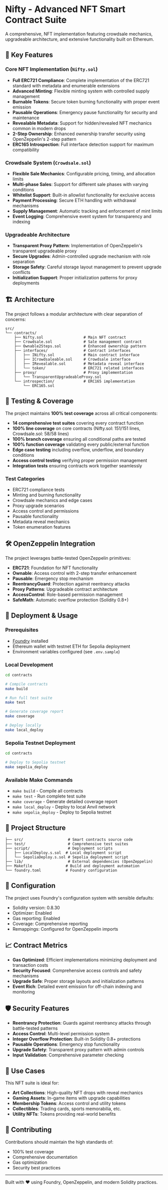 # Nifty - Advanced NFT Smart Contract Suite

A comprehensive, NFT implementation featuring crowdsale mechanics, upgradeable
architecture, and extensive functionality built on Ethereum.

## 🌟 Key Features

### Core NFT Implementation (`Nifty.sol`)

- **Full ERC721 Compliance**: Complete implementation of the ERC721 standard with metadata and enumerable extensions
- **Advanced Minting**: Flexible minting system with controlled supply management  
- **Burnable Tokens**: Secure token burning functionality with proper event emission
- **Pausable Operations**: Emergency pause functionality for security and maintenance
- **Revealable Metadata**: Support for hidden/revealed NFT mechanics common in modern drops
- **2-Step Ownership**: Enhanced ownership transfer security using OpenZeppelin's 2-step pattern
- **ERC165 Introspection**: Full interface detection support for maximum compatibility

### Crowdsale System (`Crowdsale.sol`)

- **Flexible Sale Mechanics**: Configurable pricing, timing, and allocation limits
- **Multi-phase Sales**: Support for different sale phases with varying conditions
- **Whitelist Support**: Built-in allowlist functionality for exclusive access
- **Payment Processing**: Secure ETH handling with withdrawal mechanisms
- **Supply Management**: Automatic tracking and enforcement of mint limits
- **Event Logging**: Comprehensive event system for transparency and indexing

### Upgradeable Architecture

- **Transparent Proxy Pattern**: Implementation of OpenZeppelin's transparent upgradeable proxy
- **Secure Upgrades**: Admin-controlled upgrade mechanism with role separation
- **Storage Safety**: Careful storage layout management to prevent upgrade conflicts
- **Initialization Support**: Proper initialization patterns for proxy deployments

## 🏗️ Architecture

The project follows a modular architecture with clear separation of concerns:

```
src/
└── contracts/
    ├── Nifty.sol                  # Main NFT contract
    ├── Crowdsale.sol              # Sale management contract
    ├── Ownable2Steps.sol          # Enhanced ownership pattern
    ├── interfaces/                # Contract interfaces
    │   ├── INifty.sol             # Main contract interface
    │   ├── ICrowdsaleable.sol     # Crowdsale interface
    │   ├── IRevealable.sol        # Metadata reveal interface
    │   └── token/                 # ERC721 related interfaces
    ├── proxy/                     # Proxy implementation
    │   └── TransparentUpgradeableProxy.sol
    └── introspection/             # ERC165 implementation
        └── ERC165.sol
```

## 🧪 Testing & Coverage

The project maintains **100% test coverage** across all critical components:

- **14 comprehensive test suites** covering every contract function
- **100% line coverage** on core contracts (Nifty.sol: 151/151 lines, Crowdsale.sol: 58/58 lines)
- **100% branch coverage** ensuring all conditional paths are tested  
- **100% function coverage** validating every public/external function
- **Edge case testing** including overflow, underflow, and boundary conditions
- **Access control testing** verifying proper permission management
- **Integration tests** ensuring contracts work together seamlessly

### Test Categories

- ERC721 compliance tests
- Minting and burning functionality
- Crowdsale mechanics and edge cases
- Proxy upgrade scenarios
- Access control and permissions
- Pausable functionality
- Metadata reveal mechanics
- Token enumeration features

## 🛠️ OpenZeppelin Integration

The project leverages battle-tested OpenZeppelin primitives:

- **ERC721**: Foundation for NFT functionality
- **Ownable**: Access control with 2-step transfer enhancement
- **Pausable**: Emergency stop mechanism
- **ReentrancyGuard**: Protection against reentrancy attacks
- **Proxy Patterns**: Upgradeable contract architecture
- **AccessControl**: Role-based permission management
- **SafeMath**: Automatic overflow protection (Solidity 0.8+)

## 🚀 Deployment & Usage

### Prerequisites

- [Foundry](https://getfoundry.sh/) installed
- Ethereum wallet with testnet ETH for Sepolia deployment
- Environment variables configured (see `.env.sample`)

### Local Development

```bash
cd contracts

# Compile contracts
make build

# Run full test suite
make test

# Generate coverage report
make coverage

# Deploy locally
make local_deploy
```

### Sepolia Testnet Deployment

```bash
cd contracts

# Deploy to Sepolia testnet
make sepolia_deploy
```

### Available Make Commands

- `make build` - Compile all contracts
- `make test` - Run complete test suite
- `make coverage` - Generate detailed coverage report
- `make local_deploy` - Deploy to local Anvil network
- `make sepolia_deploy` - Deploy to Sepolia testnet

## 📁 Project Structure

```
├── src/                    # Smart contracts source code
├── test/                   # Comprehensive test suites  
├── script/                 # Deployment scripts
│   ├── LocalDeploy.s.sol  # Local deployment script
│   └── SepoliaDeploy.s.sol # Sepolia deployment script
├── lib/                    # External dependencies (OpenZeppelin)
├── Makefile               # Build and deployment automation
└── foundry.toml           # Foundry configuration
```

## 🔧 Configuration

The project uses Foundry's configuration system with sensible defaults:

- Solidity version: 0.8.30
- Optimizer: Enabled
- Gas reporting: Enabled
- Coverage: Comprehensive reporting
- Remappings: Configured for OpenZeppelin imports

## 📈 Contract Metrics

- **Gas Optimized**: Efficient implementations minimizing deployment and transaction costs
- **Security Focused**: Comprehensive access controls and safety mechanisms
- **Upgrade Safe**: Proper storage layouts and initialization patterns
- **Event Rich**: Detailed event emission for off-chain indexing and monitoring

## 🛡️ Security Features

- **Reentrancy Protection**: Guards against reentrancy attacks through battle-tested patterns
- **Access Control**: Multi-level permission system
- **Integer Overflow Protection**: Built-in Solidity 0.8+ protections
- **Pausable Operations**: Emergency stop functionality
- **Upgrade Safety**: Transparent proxy pattern with admin controls
- **Input Validation**: Comprehensive parameter checking

## 🎯 Use Cases

This NFT suite is ideal for:

- **Art Collections**: High-quality NFT drops with reveal mechanics
- **Gaming Assets**: In-game items with upgrade capabilities  
- **Membership Tokens**: Access control and utility tokens
- **Collectibles**: Trading cards, sports memorabilia, etc.
- **Utility NFTs**: Tokens providing real-world benefits

## 🤝 Contributing

Contributions should maintain the high standards of:

- 100% test coverage
- Comprehensive documentation
- Gas optimization
- Security best practices

---

Built with ❤️ using Foundry, OpenZeppelin, and modern Solidity practices.
